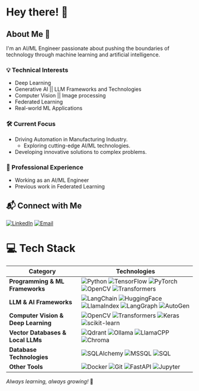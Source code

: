# Hey there! 👋

## About Me 🚀
I'm an AI/ML Engineer passionate about pushing the boundaries of technology through machine learning and artificial intelligence.

### 💡 Technical Interests
- Deep Learning
- Generative AI || LLM Frameworks and Technologies
- Computer Vision || Image processing
- Federated Learning
- Real-world ML Applications

### 🛠️ Current Focus
- Driving Automation in Manufacturing Industry.
  - Exploring cutting-edge AI/ML technologies.
- Developing innovative solutions to complex problems.

### 🌟 Professional Experience
- Working as an AI/ML Engineer
- Previous work in Federated Learning

## 📬 Connect with Me
[![LinkedIn](https://img.shields.io/badge/LinkedIn-blue?style=flat-square&logo=linkedin)](https://www.linkedin.com/in/abhishek-wani/)
[![Email](https://img.shields.io/badge/Email-D14836?style=flat-square&logo=gmail&logoColor=white)](mailto:abhishekwani02@gmail.com)


# 💻 Tech Stack

| Category | Technologies |
|----------|-------------|
| **Programming & ML Frameworks** | ![Python](https://img.shields.io/badge/-Python-black?style=flat-square&logo=python) ![TensorFlow](https://img.shields.io/badge/-TensorFlow-black?style=flat-square&logo=tensorflow) ![PyTorch](https://img.shields.io/badge/-PyTorch-black?style=flat-square&logo=pytorch) ![OpenCV](https://img.shields.io/badge/-OpenCV-black?style=flat-square&logo=opencv) ![Transformers](https://img.shields.io/badge/-Transformers-black?style=flat-square&logo=huggingface) |
| **LLM & AI Frameworks** | ![LangChain](https://img.shields.io/badge/-LangChain-black?style=flat-square&logo=chains) ![HuggingFace](https://img.shields.io/badge/-HuggingFace-black?style=flat-square&logo=huggingface) ![LlamaIndex](https://img.shields.io/badge/-LlamaIndex-black?style=flat-square&logo=llamaindex) ![LangGraph](https://img.shields.io/badge/-LangGraph-black?style=flat-square&logo=graph) ![AutoGen](https://img.shields.io/badge/-AutoGen-black?style=flat-square&logo=autogen) |
| **Computer Vision & Deep Learning** | ![OpenCV](https://img.shields.io/badge/-OpenCV-black?style=flat-square&logo=opencv) ![Transformers](https://img.shields.io/badge/-Transformers-black?style=flat-square&logo=huggingface) ![Keras](https://img.shields.io/badge/-Keras-black?style=flat-square&logo=keras) ![scikit-learn](https://img.shields.io/badge/-scikit--learn-black?style=flat-square&logo=scikit-learn) |
| **Vector Databases & Local LLMs** | ![Qdrant](https://img.shields.io/badge/-Qdrant-black?style=flat-square&logo=database) ![Ollama](https://img.shields.io/badge/-Ollama-black?style=flat-square&logo=ollama) ![LlamaCPP](https://img.shields.io/badge/-LlamaCPP-black?style=flat-square&logo=cpp) ![Chroma](https://img.shields.io/badge/-Chroma-black?style=flat-square&logo=chroma) |
| **Database Technologies** | ![SQLAlchemy](https://img.shields.io/badge/-SQLAlchemy-black?style=flat-square&logo=python) ![MSSQL](https://img.shields.io/badge/-MSSQL-black?style=flat-square&logo=microsoft-sql-server) ![SQL](https://img.shields.io/badge/-SQL-black?style=flat-square&logo=sql) |
| **Other Tools** | ![Docker](https://img.shields.io/badge/-Docker-black?style=flat-square&logo=docker) ![Git](https://img.shields.io/badge/-Git-black?style=flat-square&logo=git) ![FastAPI](https://img.shields.io/badge/-FastAPI-black?style=flat-square&logo=fastapi) ![Jupyter](https://img.shields.io/badge/-Jupyter-black?style=flat-square&logo=jupyter) |

*Always learning, always growing!* 🌱
